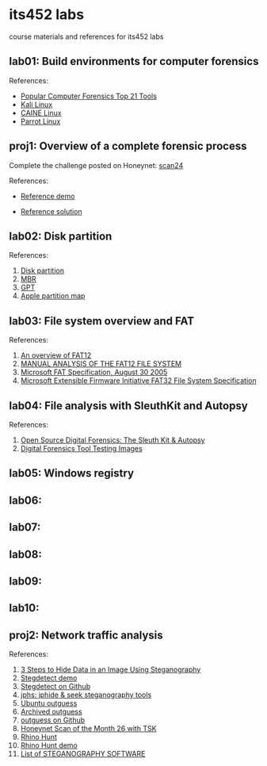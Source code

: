 # its452 labs
course materials and references for its452 labs

## lab01: Build environments for computer forensics

References:
* [Popular Computer Forensics Top 21 Tools](https://resources.infosecinstitute.com/computer-forensics-tools)
* [Kali Linux](https://www.kali.org)
* [CAINE Linux](https://www.caine-live.net)
* [Parrot Linux](https://parrotlinux.org/)



## proj1: Overview of a complete forensic process
Complete the challenge posted on Honeynet: [scan24](http://old.honeynet.org/scans/scan24/)

References:
* [Reference demo](https://www.pcsympathy.com/2008/03/22/my-first-autopsy/)

* [Reference solution](http://old.honeynet.org/scans/scan24/sol/dennis/index.htm)



## lab02: Disk partition

References:
1. [Disk partition](https://en.wikipedia.org/wiki/Disk_partitioning)
2. [MBR](https://en.wikipedia.org/wiki/Master_boot_record)
3. [GPT](https://en.wikipedia.org/wiki/GUID_Partition_Table)
4. [Apple partition map](https://en.wikipedia.org/wiki/Apple_Partition_Map)

## lab03: File system overview and FAT

References:
1. [An overview of FAT12](http://www.disc.ua.es/~gil/FAT12Description.pdf)
2. [MANUAL ANALYSIS OF THE FAT12 FILE SYSTEM](http://alexander.khleuven.be/courses/bs1/fat12/fat12.html)
3. [Microsoft FAT Specification, August 30 2005](http://read.pudn.com/downloads77/ebook/294884/FAT32%20Spec%20%28SDA%20Contribution%29.pdf)
4. [Microsoft Extensible Firmware Initiative FAT32 File System Specification](https://staff.washington.edu/dittrich/misc/fatgen103.pdf)

## lab04: File analysis with SleuthKit and Autopsy

References:
1. [Open Source Digital Forensics: The Sleuth Kit & Autopsy](http://sleuthkit.org/)
2. [Digital Forensics Tool Testing Images](http://dftt.sourceforge.net/)

## lab05: Windows registry

## lab06: 

## lab07: 

## lab08:

## lab09:

## lab10:

## proj2: Network traffic analysis

References:
1. [3 Steps to Hide Data in an Image Using Steganography](https://www.alpinesecurity.com/blog/3-steps-to-hide-data-in-an-image-using-steganography)
2. [Stegdetect demo](https://www.rcbc.edu/files/PDFFiles/service-learning/bdd/Session%201_StegDetect.pdf)
3. [Stegdetect on Github](https://github.com/abeluck/stegdetect)
3. [jphs: jphide & seek steganography tools ](https://github.com/h3xx/jphs)
4. [Ubuntu outguess](http://manpages.ubuntu.com/manpages/disco/man1/outguess.1.html)
5. [Archived outguess](http://web.archive.org/web/20150415220609/http://www.outguess.org/download.php)
6. [outguess on Github](https://github.com/resurrecting-open-source-projects/outguess)
2. [Honeynet Scan of the Month 26 with TSK](http://www.sleuthkit.org/case/sotm_26/index.html)
3. [Rhino Hunt](https://www.cfreds.nist.gov/dfrws/Rhino_Hunt.html)
4. [Rhino Hunt demo](https://makemyday.io/post/rhino-hunt-part-1/)
5. [List of STEGANOGRAPHY SOFTWARE](http://www.jjtc.com/Steganography/tools.html)